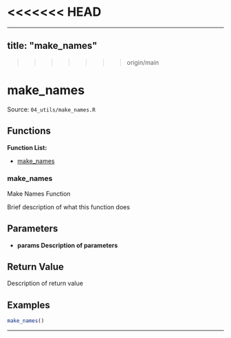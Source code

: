<<<<<<< HEAD
=======
---
title: "make_names"
---

>>>>>>> origin/main
# make_names

Source: `04_utils/make_names.R`

## Functions

**Function List:**
- [make_names](#make-names)

### make_names

Make Names Function

Brief description of what this function does


## Parameters

- **params Description of parameters**

## Return Value

Description of return value


## Examples

```r
make_names()
```

---

